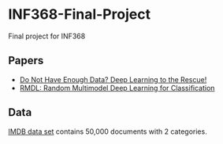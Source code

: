 # INF368-Final-Project
Final project for INF368

## Papers
- [Do Not Have Enough Data? Deep Learning to the Rescue!](https://arxiv.org/pdf/1911.03118.pdf)
- [RMDL: Random Multimodel Deep Learning for Classification](https://arxiv.org/pdf/1805.01890v2.pdf)

## Data
[IMDB data set](http://ai.stanford.edu/~amaas/data/sentiment/) contains 50,000 documents with 2 categories.
